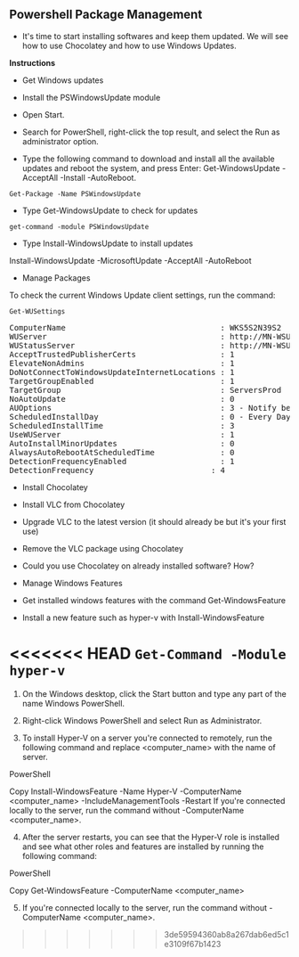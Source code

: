 ## Powershell Package Management

* It's time to start installing softwares and keep them updated. We will see how to use Chocolatey and how to use Windows Updates.

**Instructions**

* Get Windows updates

* Install the PSWindowsUpdate module

- Open Start.

- Search for PowerShell, right-click the top result, and select the Run as administrator option.

- Type the following command to download and install all the available updates and reboot the system, and press Enter: Get-WindowsUpdate -AcceptAll -Install -AutoReboot.

`Get-Package -Name PSWindowsUpdate`


* Type Get-WindowsUpdate to check for updates

`get-command -module PSWindowsUpdate`



* Type Install-WindowsUpdate to install updates

Install-WindowsUpdate -MicrosoftUpdate -AcceptAll -AutoReboot




* Manage Packages

To check the current Windows Update client settings, run the command:

`Get-WUSettings`

<pre class="terminal">
ComputerName                                 : WKS5S2N39S2
WUServer                                     : http://MN-WSUS:8530
WUStatusServer                               : http://MN-WSUS:8530
AcceptTrustedPublisherCerts                  : 1
ElevateNonAdmins                             : 1
DoNotConnectToWindowsUpdateInternetLocations : 1
TargetGroupEnabled                           : 1
TargetGroup                                  : ServersProd
NoAutoUpdate                                 : 0
AUOptions                                    : 3 - Notify before installation
ScheduledInstallDay                          : 0 - Every Day
ScheduledInstallTime                         : 3
UseWUServer                                  : 1
AutoInstallMinorUpdates                      : 0
AlwaysAutoRebootAtScheduledTime              : 0
DetectionFrequencyEnabled                    : 1
DetectionFrequency                         : 4
</pre>

* Install Chocolatey

* Install VLC from Chocolatey

* Upgrade VLC to the latest version (it should already be but it's your first use)

* Remove the VLC package using Chocolatey

* Could you use Chocolatey on already installed software? How?

* Manage Windows Features

* Get installed windows features with the command Get-WindowsFeature

* Install a new feature such as hyper-v with Install-WindowsFeature

<<<<<<< HEAD
`Get-Command -Module hyper-v`
=======
1. On the Windows desktop, click the Start button and type any part of the name Windows PowerShell.

2. Right-click Windows PowerShell and select Run as Administrator.

3. To install Hyper-V on a server you're connected to remotely, run the following command and replace <computer_name> with the name of server.

PowerShell

Copy
Install-WindowsFeature -Name Hyper-V -ComputerName <computer_name> -IncludeManagementTools -Restart
If you're connected locally to the server, run the command without -ComputerName <computer_name>.

4. After the server restarts, you can see that the Hyper-V role is installed and see what other roles and features are installed by running the following command:

PowerShell

Copy
Get-WindowsFeature -ComputerName <computer_name>

5. If you're connected locally to the server, run the command without -ComputerName <computer_name>.

>>>>>>> 3de59594360ab8a267dab6ed5c1e3109f67b1423


